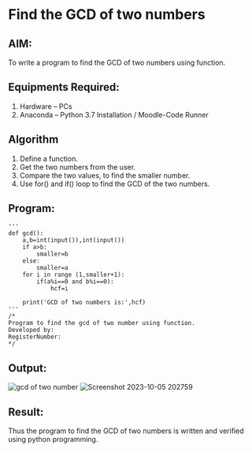 # Find the GCD of two numbers

## AIM:
To write a program to find the GCD of two numbers using function.

## Equipments Required:
1. Hardware – PCs
2. Anaconda – Python 3.7 Installation / Moodle-Code Runner

## Algorithm
1. Define a function.
2. Get the two numbers from the user.
3. Compare the two values, to find the smaller number.
4. Use for() and if() loop to find the GCD of the two numbers.

## Program:
```
'''
def gcd():
    a,b=int(input()),int(input())
    if a>b:
        smaller=b
    else:
        smaller=a
    for i in range (1,smaller+1):
        if(a%i==0 and b%i==0):
            hcf=i
        
    print('GCD of two numbers is:',hcf)
'''
/*
Program to find the gcd of two number using function.
Developed by: 
RegisterNumber:  
*/
```

## Output:
![gcd of two number](gcd.png)
![Screenshot 2023-10-05 202759](https://github.com/praveenck23009864/GCD-of-two-numbers/assets/141472050/9e1d7172-90ed-43a3-a319-1b23df7c6d16)



## Result:
Thus the program to find the GCD of two numbers is written and verified using python programming.

